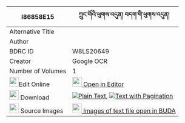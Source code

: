 |I86858E15|ཀྲུང་གོའི་ཕུགས་འདུན། བདག་གི་ཕུགས་འདུན། 
| --- | --- 
|Alternative Title |
|Author | 
|BDRC ID | W8LS20649
|Creator | Google OCR
|Number of Volumes| 1
|<img width="25" src="https://img.icons8.com/color/25/000000/edit-property.png">Edit Online| [<img width="25" src="https://avatars.githubusercontent.com/u/45091458?s=200&v=4"> Open in Editor](http://editor.openpecha.org/I86858E15)
|<img width="25" src="https://img.icons8.com/fluent/48/000000/download-2.png"/>  Download | [![](https://img.icons8.com/color/20/000000/txt.png)Plain Text](https://github.com/Openpecha/I86858E15/releases/download/v1/trung_go_i_pukdun_dak_gi_pukdu_plain_I86858E15.zip), [![](https://img.icons8.com/color/20/000000/txt.png)Text with Pagination](https://github.com/Openpecha/I86858E15/releases/download/v1/trung_go_i_pukdun_dak_gi_pukdu_pages_I86858E15.zip)
|<img width="25" src="https://img.icons8.com/plasticine/100/000000/pictures-folder.png"/>  Source Images | [<img width="25" src="https://library.bdrc.io/icons/BUDA-small.svg"> Images of text file open in BUDA](https://library.bdrc.io/show/bdr:W8LS20649)